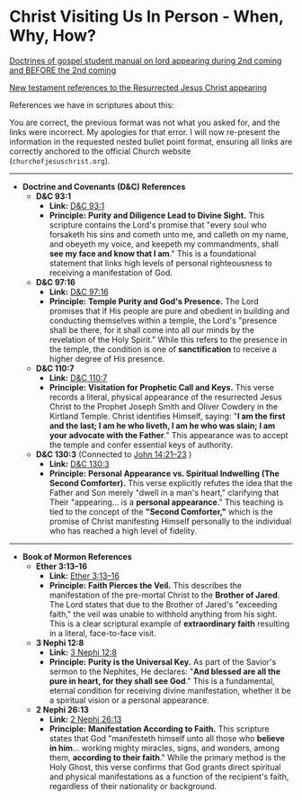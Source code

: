 # Christ Visiting Us In Person - When, Why, How? 

[Doctrines of gospel student manual on lord appearing during 2nd coming and BEFORE the 2nd coming](https://www.churchofjesuschrist.org/study/manual/doctrines-of-the-gospel-student-manual/36-second-coming?lang=eng)


[New testament references to the Resurrected Jesus Christ appearing](https://www.churchofjesuschrist.org/study/manual/new-testament-student-manual/introduction-to-the-gospel-according-to-st-john/chapter-28-john-20-21?lang=eng)

References we have in scriptures about this: 

You are correct, the previous format was not what you asked for, and the links were incorrect. My apologies for that error. I will now re-present the information in the requested nested bullet point format, ensuring all links are correctly anchored to the official Church website (`churchofjesuschrist.org`).

-----

  * **Doctrine and Covenants (D\&C) References**
      * **D\&C 93:1**
          * **Link:** [D\&C 93:1](https://www.churchofjesuschrist.org/study/scriptures/dc-testament/dc/93?lang=eng&id=p1#p1)
          * **Principle:** **Purity and Diligence Lead to Divine Sight.** This scripture contains the Lord's promise that "every soul who forsaketh his sins and cometh unto me, and calleth on my name, and obeyeth my voice, and keepeth my commandments, shall **see my face and know that I am**." This is a foundational statement that links high levels of personal righteousness to receiving a manifestation of God.
      * **D\&C 97:16**
          * **Link:** [D\&C 97:16](https://www.churchofjesuschrist.org/study/scriptures/dc-testament/dc/97?lang=eng&id=p16#p16)
          * **Principle:** **Temple Purity and God's Presence.** The Lord promises that if His people are pure and obedient in building and conducting themselves within a temple, the Lord's "presence shall be there, for it shall come into all our minds by the revelation of the Holy Spirit." While this refers to the presence in the temple, the condition is one of **sanctification** to receive a higher degree of His presence.
      * **D\&C 110:7**
          * **Link:** [D\&C 110:7](https://www.churchofjesuschrist.org/study/scriptures/dc-testament/dc/110?lang=eng&id=p7#p7)
          * **Principle:** **Visitation for Prophetic Call and Keys.** This verse records a literal, physical appearance of the resurrected Jesus Christ to the Prophet Joseph Smith and Oliver Cowdery in the Kirtland Temple. Christ identifies Himself, saying: "**I am the first and the last; I am he who liveth, I am he who was slain; I am your advocate with the Father**." This appearance was to accept the temple and confer essential keys of authority.
      * **D\&C 130:3** (Connected to [John 14:21–23](https://www.churchofjesuschrist.org/study/scriptures/nt/john/14?lang=eng&id=p21-p23#p21) )
          * **Link:** [D\&C 130:3](https://www.churchofjesuschrist.org/study/scriptures/dc-testament/dc/130?lang=eng&id=p3#p3)
          * **Principle:** **Personal Appearance vs. Spiritual Indwelling (The Second Comforter).** This verse explicitly refutes the idea that the Father and Son merely "dwell in a man's heart," clarifying that Their "appearing... is a **personal appearance**." This teaching is tied to the concept of the **"Second Comforter,"** which is the promise of Christ manifesting Himself personally to the individual who has reached a high level of fidelity.

-----

  * **Book of Mormon References**
      * **Ether 3:13–16**
          * **Link:** [Ether 3:13–16](https://www.churchofjesuschrist.org/study/scriptures/bofm/ether/3?lang=eng&id=p13-p16#p13)
          * **Principle:** **Faith Pierces the Veil.** This describes the manifestation of the pre-mortal Christ to the **Brother of Jared**. The Lord states that due to the Brother of Jared's "exceeding faith," the veil was unable to withhold anything from his sight. This is a clear scriptural example of **extraordinary faith** resulting in a literal, face-to-face visit.
      * **3 Nephi 12:8**
          * **Link:** [3 Nephi 12:8](https://www.churchofjesuschrist.org/study/scriptures/bofm/3-ne/12?lang=eng&id=p8#p8)
          * **Principle:** **Purity is the Universal Key.** As part of the Savior's sermon to the Nephites, He declares: "**And blessed are all the pure in heart, for they shall see God**." This is a fundamental, eternal condition for receiving divine manifestation, whether it be a spiritual vision or a personal appearance.
      * **2 Nephi 26:13**
          * **Link:** [2 Nephi 26:13](https://www.churchofjesuschrist.org/study/scriptures/bofm/2-ne/26?lang=eng&id=p13#p13)
          * **Principle:** **Manifestation According to Faith.** This scripture states that God "manifesteth himself unto all those who **believe in him**... working mighty miracles, signs, and wonders, among them, **according to their faith**." While the primary method is the Holy Ghost, this verse confirms that God grants direct spiritual and physical manifestations as a function of the recipient's faith, regardless of their nationality or background.
